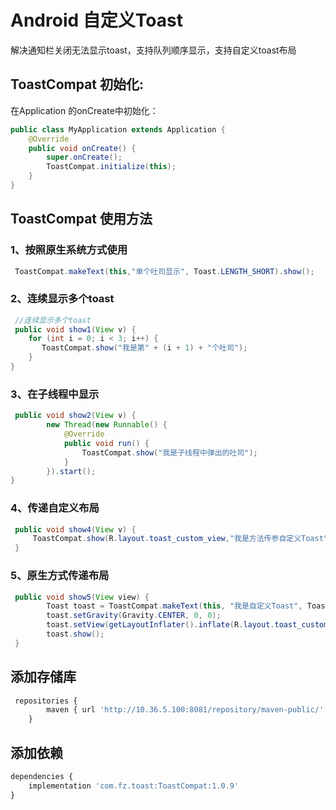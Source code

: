# Android 自定义Toast

解决通知栏关闭无法显示toast，支持队列顺序显示，支持自定义toast布局

## ToastCompat 初始化:

在Application 的onCreate中初始化：

```java
public class MyApplication extends Application {
    @Override
    public void onCreate() {
        super.onCreate();
        ToastCompat.initialize(this);
    }
}
```

## ToastCompat 使用方法

### 1、按照原生系统方式使用

```java
 ToastCompat.makeText(this,"单个吐司显示", Toast.LENGTH_SHORT).show();
```

### 2、连续显示多个toast

```java
 //连续显示多个toast
 public void show1(View v) {
    for (int i = 0; i < 3; i++) {
       ToastCompat.show("我是第" + (i + 1) + "个吐司");
    }
}
```

### 3、在子线程中显示

```java
 public void show2(View v) {
        new Thread(new Runnable() {
            @Override
            public void run() {
                ToastCompat.show("我是子线程中弹出的吐司");
            }
        }).start();
}
```

### 4、传递自定义布局

```java
 public void show4(View v) {
     ToastCompat.show(R.layout.toast_custom_view,"我是方法传参自定义Toast",Gravity.BOTTOM, 0, 72);
 }
```

### 5、原生方式传递布局

```java
 public void show5(View view) {
        Toast toast = ToastCompat.makeText(this, "我是自定义Toast", ToastCompat.LENGTH_SHORT);
        toast.setGravity(Gravity.CENTER, 0, 0);
        toast.setView(getLayoutInflater().inflate(R.layout.toast_custom_view, null));
        toast.show();
 }
```

## 添加存储库

```py
 repositories {
        maven { url 'http://10.36.5.100:8081/repository/maven-public/' }
    }
```

## 添加依赖

```py
dependencies {
    implementation 'com.fz.toast:ToastCompat:1.0.9'
}
```



